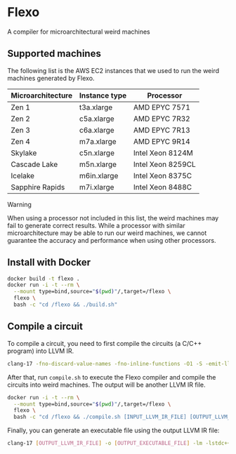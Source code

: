 # Flexo

A compiler for microarchitectural weird machines

## Supported machines

The following list is the AWS EC2 instances that we used to run the weird machines generated by Flexo.

| Microarchitecture | Instance type | Processor         |
| ----------------- | ------------- | ----------------- |
| Zen 1             | t3a.xlarge    | AMD EPYC 7571     |
| Zen 2             | c5a.xlarge    | AMD EPYC 7R32     |
| Zen 3             | c6a.xlarge    | AMD EPYC 7R13     |
| Zen 4             | m7a.xlarge    | AMD EPYC 9R14     |
| Skylake           | c5n.xlarge    | Intel Xeon 8124M  |
| Cascade Lake      | m5n.xlarge    | Intel Xeon 8259CL |
| Icelake           | m6in.xlarge   | Intel Xeon 8375C  |
| Sapphire Rapids   | m7i.xlarge    | Intel Xeon 8488C  |

> [!WARNING]
> When using a processor not included in this list, the weird machines may fail to generate correct results.
> While a processor with similar microarchitecture may be able to run our weird machines, we cannot guarantee the accuracy and performance when using other processors.


## Install with Docker

```sh
docker build -t flexo .
docker run -i -t --rm \
  --mount type=bind,source="$(pwd)"/,target=/flexo \
  flexo \
  bash -c "cd /flexo && ./build.sh"
```

## Compile a circuit

To compile a circuit, you need to first compile the circuits (a C/C++ program) into LLVM IR. 

```sh
clang-17 -fno-discard-value-names -fno-inline-functions -O1 -S -emit-llvm [INPUT_CIRCUIT_SOURCE] -o [INPUT_LLVM_IR_FILE]
```

After that, run `compile.sh` to execute the Flexo compiler and compile the circuits into weird machines.
The output will be another LLVM IR file.

```sh
docker run -i -t --rm \
  --mount type=bind,source="$(pwd)"/,target=/flexo \
  flexo \
  bash -c "cd /flexo && ./compile.sh [INPUT_LLVM_IR_FILE] [OUTPUT_LLVM_IR_FILE]"
```

Finally, you can generate an executable file using the output LLVM IR file:

```sh
clang-17 [OUTPUT_LLVM_IR_FILE] -o [OUTPUT_EXECUTABLE_FILE] -lm -lstdc++
```
